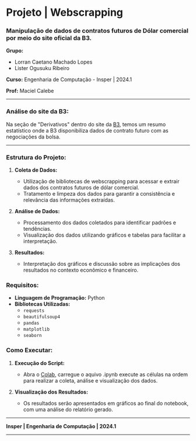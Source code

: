﻿# Projeto | Webscrapping

### Manipulação de dados de contratos futuros de Dólar comercial por meio do site oficial da B3.

**Grupo:**
- Lorran Caetano Machado Lopes
- Lister Ogusuku Ribeiro

**Curso:** Engenharia de Computação - Insper | 2024.1

**Prof:** Maciel Calebe

__________

### Análise do site da B3:

Na seção de "Derivativos" dentro do site da [B3](https://www.b3.com.br/pt_br/market-data-e-indices/servicos-de-dados/market-data/historico/derivativos/resumo-estatistico/sistema-pregao/), temos um resumo estatístico onde a B3 disponibiliza dados de contrato futuro com as negociações da bolsa.
_________

### Estrutura do Projeto:

1. **Coleta de Dados:**
    - Utilização de bibliotecas de webscrapping para acessar e extrair dados dos contratos futuros de dólar comercial.
    - Tratamento e limpeza dos dados para garantir a consistência e relevância das informações extraídas.

2. **Análise de Dados:**
    - Processamento dos dados coletados para identificar padrões e tendências.
    - Visualização dos dados utilizando gráficos e tabelas para facilitar a interpretação.

3. **Resultados:**
    - Interpretação dos gráficos e discussão sobre as implicações dos resultados no contexto econômico e financeiro.

### Requisitos:

- **Linguagem de Programação:** Python
- **Bibliotecas Utilizadas:**
    - `requests`
    - `beautifulsoup4`
    - `pandas`
    - `matplotlib`
    - `seaborn`

### Como Executar:

1. **Execução do Script:**
    - Abra o [Colab](https://colab.google/), carregue o aquivo .ipynb execute as células na ordem para realizar a coleta, análise e visualização dos dados.

2. **Visualização dos Resultados:**
    - Os resultados serão apresentados em gráficos ao final do notebook, com uma análise do relatório gerado.

---

**Insper | Engenharia de Computação | 2024.1**

---
